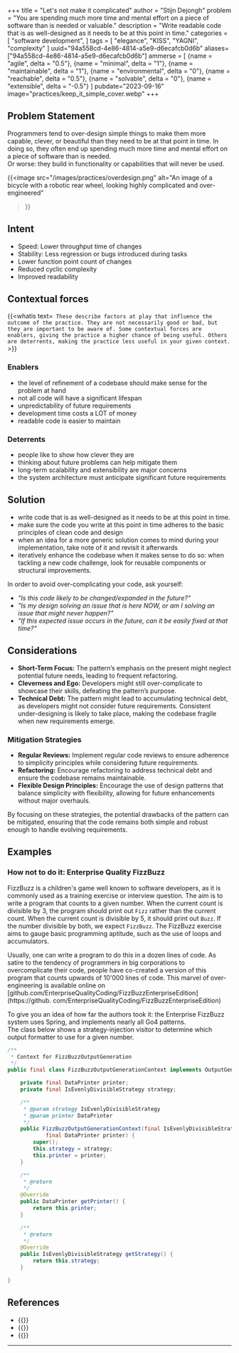 +++
title = "Let's not make it complicated"
author = "Stijn Dejongh"
problem = "You are spending much more time and mental effort on a piece of software than is needed or valuable."
description = "Write readable code that is as well-designed as it needs to be at this point in time."
categories = [
    "software development",
]
tags = [
    "elegance", "KISS", "YAGNI", "complexity"
]
uuid="94a558cd-4e86-4814-a5e9-d6ecafcb0d6b"
aliases=["94a558cd-4e86-4814-a5e9-d6ecafcb0d6b"]
ammerse = [
  {name = "agile", delta = "0.5"},
  {name = "minimal", delta = "1"},
  {name = "maintainable", delta = "1"},
  {name = "environmental", delta = "0"},
  {name = "reachable", delta = "0.5"},
  {name = "solvable", delta = "0"},
  {name = "extensible", delta = "-0.5"}
]
pubdate="2023-09-16"
image="practices/keep_it_simple_cover.webp"
+++

## Problem Statement

Programmers tend to over-design simple things to make them more capable, clever, or beautiful than they need to be at that point in time. 
In doing so, they often end up spending much more time and mental effort on a piece of software than is needed.  
Or worse: they build in functionality or capabilities that will never be used.

{{<image 
src="/images/practices/overdesign.png" 
alt="An image of a bicycle with a robotic rear wheel, looking highly complicated and over-engineered" 
>}}

## Intent

* Speed: Lower throughput time of changes
* Stability: Less regression or bugs introduced during tasks
* Lower function point count of changes
* Reduced cyclic complexity
* Improved readability

## Contextual forces

{{<whatis text=`
These describe factors at play that influence the outcome of the practice. They are not necessarily good or bad, but they are important to be
aware of. Some contextual forces are enablers, giving the practice a higher chance of being useful. Others are deterrents, making the practice less useful
in your given context.` >}}

### Enablers

* the level of refinement of a codebase should make sense for the problem at hand
* not all code will have a significant lifespan
* unpredictability of future requirements
* development time costs a LOT of money
* readable code is easier to maintain



### Deterrents

* people like to show how clever they are
* thinking about future problems can help mitigate them
* long-term scalability and extensibility are major concerns
* the system architecture must anticipate significant future requirements

## Solution

* write code that is as well-designed as it needs to be at this point in time.
* make sure the code you write at this point in time adheres to the basic principles of clean code and design
* when an idea for a more generic solution comes to mind during your implementation, take note of it and revisit it afterwards
* iteratively enhance the codebase when it makes sense to do so: when tackling a new code challenge, look for reusable components or
  structural improvements.

In order to avoid over-complicating your code, ask yourself:
* _"Is this code likely to be changed/expanded in the future?"_
* _"Is my design solving an issue that is here NOW, or am I solving an issue that might never happen?"_
* _"If this expected issue occurs in the future, can it be easily fixed at that time?"_

## Considerations

* **Short-Term Focus:** The pattern’s emphasis on the present might neglect potential future needs, leading to frequent refactoring.
* **Cleverness and Ego:** Developers might still over-complicate to showcase their skills, defeating the pattern’s purpose.
* **Technical Debt:** The pattern might lead to accumulating technical debt, as developers might not consider future requirements. Consistent 
  under-designing is likely to take place, making the codebase fragile when new requirements emerge.

### Mitigation Strategies

* **Regular Reviews:** Implement regular code reviews to ensure adherence to simplicity principles while considering future requirements.
* **Refactoring:** Encourage refactoring to address technical debt and ensure the codebase remains maintainable.
* **Flexible Design Principles:** Encourage the use of design patterns that balance simplicity with flexibility, allowing for future enhancements 
  without major overhauls.

By focusing on these strategies, the potential drawbacks of the pattern can be mitigated, ensuring that the code remains both simple and robust enough to handle evolving requirements.

## Examples

### How not to do it: Enterprise Quality FizzBuzz

FizzBuzz is a children's game well known to software developers, as it is commonly used as a training exercise or interview question. 
The aim is to write a program that counts to a given number. When the current count is divisible by 3, the program should print out `Fizz` rather 
than the current count. When the current count is divisible by 5, it should print out `Buzz`. If the number divisible by both, we expect `FizzBuzz`.
The FizzBuzz exercise aims to gauge basic programming aptitude, such as the use of loops and accumulators.

Usually, one can write a program to do this in a dozen lines of code. As satire to the tendency of programmers in big corporations to 
overcomplicate their code, people have co-created a version of this program that counts upwards of 10'000 lines of code.
This marvel of over-engineering is available online on [github.com/EnterpriseQualityCoding/FizzBuzzEnterpriseEdition](https://github.
com/EnterpriseQualityCoding/FizzBuzzEnterpriseEdition)

To give you an idea of how far the authors took it: the Enterprise FizzBuzz system uses Spring, and implements nearly all Go4 patterns.  
The class below shows a strategy-injection visitor to determine which output formatter to use for a given number. 

```java
/**
 * Context for FizzBuzzOutputGeneration
 */
public final class FizzBuzzOutputGenerationContext implements OutputGenerationContext {

	private final DataPrinter printer;
	private final IsEvenlyDivisibleStrategy strategy;

	/**
	 * @param strategy IsEvenlyDivisibleStrategy
	 * @param printer DataPrinter
	 */
	public FizzBuzzOutputGenerationContext(final IsEvenlyDivisibleStrategy strategy,
			final DataPrinter printer) {
		super();
		this.strategy = strategy;
		this.printer = printer;
	}

	/**
	 * @return
	 */
	@Override
	public DataPrinter getPrinter() {
		return this.printer;
	}

	/**
	 * @return
	 */
	@Override
	public IsEvenlyDivisibleStrategy getStrategy() {
		return this.strategy;
	}

}
```

## References

* {{<reference author="Nauerby, E. M.; Kragbæk, M.; et al."
  year="2019"
  title="FizzBuzz: Enterprise Edition"
  site="GitHub.com"
  link="https://github.com/EnterpriseQualityCoding/FizzBuzzEnterpriseEdition" >}}
* {{<reference author="Martin R."
  year="2005"
  title="The Bowling Game Kata"
  site="butunclebob.com"
  link="http://www.butunclebob.com/ArticleS.UncleBob.TheBowlingGameKata" >}}
* {{<reference author="Keeling, M."
  year="2017"
  isbn="1680502093"
  title="Design It: From Programmer to Software Architect"
  publisher="The Pragmatic Bookshelf"
  link="https://pragprog.com/titles/mkdsa/design-it/" >}}


---
